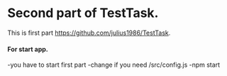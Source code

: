 # Second part of TestTask. 

This is first part https://github.com/julius1986/TestTask.

#### For start app.

-you have to start first part 
-change if you need /src/config.js
-npm start 